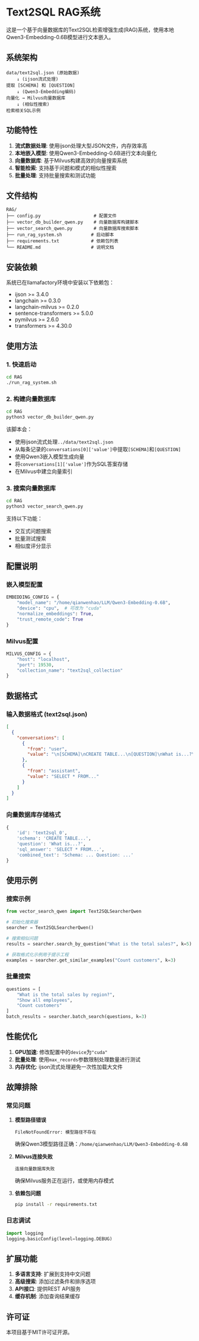 # Text2SQL RAG系统

这是一个基于向量数据库的Text2SQL检索增强生成(RAG)系统，使用本地Qwen3-Embedding-0.6B模型进行文本嵌入。

## 系统架构

```
data/text2sql.json (原始数据)
    ↓ (ijson流式处理)
提取 [SCHEMA] 和 [QUESTION]
    ↓ (Qwen3-Embedding编码)
向量化 → Milvus向量数据库
    ↓ (相似性搜索)
检索相关SQL示例
```

## 功能特性

1. **流式数据处理**: 使用ijson处理大型JSON文件，内存效率高
2. **本地嵌入模型**: 使用Qwen3-Embedding-0.6B进行文本向量化
3. **向量数据库**: 基于Milvus构建高效的向量搜索系统
4. **智能检索**: 支持基于问题和模式的相似性搜索
5. **批量处理**: 支持批量搜索和测试功能

## 文件结构

```
RAG/
├── config.py                    # 配置文件
├── vector_db_builder_qwen.py    # 向量数据库构建脚本
├── vector_search_qwen.py        # 向量数据库搜索脚本
├── run_rag_system.sh           # 启动脚本
├── requirements.txt            # 依赖包列表
└── README.md                   # 说明文档
```

## 安装依赖

系统已在llamafactory环境中安装以下依赖包：

- ijson >= 3.4.0
- langchain >= 0.3.0
- langchain-milvus >= 0.2.0
- sentence-transformers >= 5.0.0
- pymilvus >= 2.6.0
- transformers >= 4.30.0

## 使用方法

### 1. 快速启动

```bash
cd RAG
./run_rag_system.sh
```

### 2. 构建向量数据库

```bash
cd RAG
python3 vector_db_builder_qwen.py
```

该脚本会：
- 使用ijson流式处理`../data/text2sql.json`
- 从每条记录的`conversations[0]['value']`中提取`[SCHEMA]`和`[QUESTION]`
- 使用Qwen3嵌入模型生成向量
- 将`conversations[1]['value']`作为SQL答案存储
- 在Milvus中建立向量索引

### 3. 搜索向量数据库

```bash
cd RAG
python3 vector_search_qwen.py
```

支持以下功能：
- 交互式问题搜索
- 批量测试搜索
- 相似度评分显示

## 配置说明

### 嵌入模型配置
```python
EMBEDDING_CONFIG = {
    "model_name": "/home/qianwenhao/LLM/Qwen3-Embedding-0.6B",
    "device": "cpu",  # 可改为 "cuda"
    "normalize_embeddings": True,
    "trust_remote_code": True
}
```

### Milvus配置
```python
MILVUS_CONFIG = {
    "host": "localhost",
    "port": 19530,
    "collection_name": "text2sql_collection"
}
```

## 数据格式

### 输入数据格式 (text2sql.json)
```json
[
  {
    "conversations": [
      {
        "from": "user",
        "value": "\n[SCHEMA]\nCREATE TABLE...\n[QUESTION]\nWhat is...?\n"
      },
      {
        "from": "assistant",
        "value": "SELECT * FROM..."
      }
    ]
  }
]
```

### 向量数据库存储格式
```python
{
    'id': 'text2sql_0',
    'schema': 'CREATE TABLE...',
    'question': 'What is...?',
    'sql_answer': 'SELECT * FROM...',
    'combined_text': 'Schema: ... Question: ...'
}
```

## 使用示例

### 搜索示例
```python
from vector_search_qwen import Text2SQLSearcherQwen

# 初始化搜索器
searcher = Text2SQLSearcherQwen()

# 搜索相似问题
results = searcher.search_by_question("What is the total sales?", k=5)

# 获取格式化示例用于提示工程
examples = searcher.get_similar_examples("Count customers", k=3)
```

### 批量搜索
```python
questions = [
    "What is the total sales by region?",
    "Show all employees",
    "Count customers"
]
batch_results = searcher.batch_search(questions, k=3)
```

## 性能优化

1. **GPU加速**: 修改配置中的`device`为`"cuda"`
2. **批量处理**: 使用`max_records`参数限制处理数量进行测试
3. **内存优化**: ijson流式处理避免一次性加载大文件

## 故障排除

### 常见问题

1. **模型路径错误**
   ```
   FileNotFoundError: 模型路径不存在
   ```
   确保Qwen3模型路径正确：`/home/qianwenhao/LLM/Qwen3-Embedding-0.6B`

2. **Milvus连接失败**
   ```
   连接向量数据库失败
   ```
   确保Milvus服务正在运行，或使用内存模式

3. **依赖包问题**
   ```bash
   pip install -r requirements.txt
   ```

### 日志调试
```python
import logging
logging.basicConfig(level=logging.DEBUG)
```

## 扩展功能

1. **多语言支持**: 扩展到支持中文问题
2. **高级搜索**: 添加过滤条件和排序选项
3. **API接口**: 提供REST API服务
4. **缓存机制**: 添加查询结果缓存

## 许可证

本项目基于MIT许可证开源。
